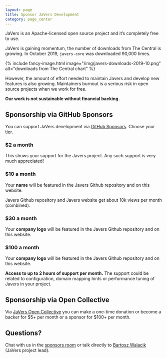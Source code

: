 ```yaml
---
layout: page
title: Sponsor JaVers Development
category: page_center
---
```


JaVers is an Apache-licensed open source project and it’s completely free to use.
 
JaVers is gaining momentum, the number of downloads from The Central is growing.
In October 2019, `javers-core` was downloaded 90,000 times.
 
{% include fancy-image.html image="/img/javers-downloads-2019-10.png" alt="downloads from The Central chart" %}

However, the amount of effort needed to maintain Javers and develop new features is also growing.
Maintainers burnout is a serious risk in open source projects when we work for free.

**Our work is not sustainable without financial backing.**

## Sponsorship via GitHub Sponsors

You can support JaVers development via [GitHub Sponsors](https://github.com/sponsors/bartoszwalacik/).
Choose your tier.

### $2 a month 
This shows your support for the Javers project. Any such support is very much appreciated!

### $10 a month 
Your **name** will be featured in the Javers Github repository and on this website.

Javers Github repository and Javers website get about 10k views per month (combined).

### $30 a month 
Your **company logo** will be featured in the Javers Github repository and on this website.

### $100 a month 
Your **company logo** will be featured in the Javers Github repository and on this website.

**Access to up to 2 hours of support per month.**
The support could be related to configuration, domain mapping hints or performance tuning of Javers in your project.

## Sponsorship via Open Collective

Via [JaVers Open Collective](https://opencollective.com/javers)
you can make a one-time donation or become a backer for $5+ per month or a sponsor for $100+ per month.

## Questions?
Chat with us in the [sponsors room](https://gitter.im/javers/sponsors)
or talk directly to [Bartosz Walacik](https://gitter.im/bartoszwalacik) (JaVers project lead).
